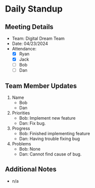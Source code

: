 # Daily Standup

## Meeting Details

* Team: Digital Dream Team
* Date: 04/23/2024
* Attendance:
  - [x] Ryan
  - [x] Jack
  - [ ] Bob
  - [ ] Dan

## Team Member Updates
  1. Name
      * Bob
      * Dan
  2. Priorities
      * Bob: Implement new feature
      * Dan: Fix bug.
  3. Progress
      * Bob: Finished implementing feature
      * Dan: Having trouble fixing bug
  4. Problems
      * Bob: None
      * Dan: Cannot find cause of bug.

## Additional Notes
* n/a
  

   
   
